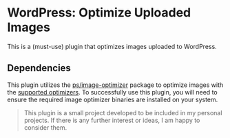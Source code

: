 # WordPress: Optimize Uploaded Images

This is a (must-use) plugin that optimizes images uploaded to WordPress.

## Dependencies

This plugin utilizes the [ps/image-optimizer](https://github.com/psliwa/image-optimizer) package to optimize images with the [supported optimizers](https://github.com/psliwa/image-optimizer#supported-optimizers). To successfully use this plugin, you will need to ensure the required image optimizer binaries are installed on your system.

> This plugin is a small project developed to be included in my personal projects. If there is any further interest or ideas, I am happy to consider them.
